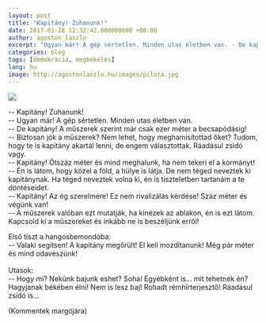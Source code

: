 ```yaml
---
layout: post
title: "Kapitány! Zuhanunk!"
date: 2017-01-28 12:32:42.000000000 +00:00
author: agoston_laszlo
excerpt: "Ugyan már! A gép sértetlen. Minden utas életben van. - De kapitány! A műszerek szerint már csak ezer méter a becsapódásig! - Biztosan jók a műszerek? Nem lehet, hogy meghamisítottad őket?"
categories: blog
tags: [demokrácia, megbékélés]
lang: hu
image: http://agostonlaszlo.hu/images/pilota.jpg
---
```

![](http://agostonlaszlo.hu/images/pilota.jpg)

-- Kapitány! Zuhanunk! <br />
-- Ugyan már! A gép sértetlen. Minden utas életben van.<br />
-- De kapitány! A műszerek szerint már csak ezer méter a becsapódásig!<br />
-- Biztosan jók a műszerek? Nem lehet, hogy meghamisítottad őket? Tudom, hogy te is kapitány akartál lenni, de engem választottak. Ráadásul zsidó vagy.<br />
-- Kapitány! Ötszáz méter és mind meghalunk, ha nem tekeri el a kormányt!<br />
-- Én is látom, hogy közel a föld, a hülye is látja. De nem téged neveztek ki kapitánynak. Ha téged neveztek volna ki, én is tiszteletben tartanám a te döntéseidet. <br />
-- Kapitány! Az ég szerelmére! Ez nem rivalizálás kérdése! Száz méter és végünk van!<br />
-- A műszerek valóban ezt mutatják, ha kinézek az ablakon, én is ezt látom. Kapcsold ki a műszereket és inkább ne is beszéljünk erről!

Első tiszt a hangosbemondóba: <br />
-- Valaki segítsen! A kapitány megőrült! El kell mozdítanunk! Még pár méter és mind odaveszünk!<br />
<br />
Utasok:<br />
-- Hogy mi? Nekünk bajunk eshet? Soha! Egyébként is... mit tehetnék én? Hagyjanak békében élni! Nem is lesz baj! Rohadt rémhírterjesztő! Ráadásul zsidó is...<br />

(Kommentek margójára)
